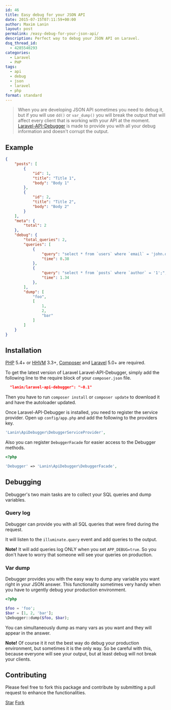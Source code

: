 ```yaml
---
id: 46
title: Easy debug for your JSON API
date: 2015-07-15T07:11:59+00:00
author: Maxim Lanin
layout: post
permalink: /easy-debug-for-your-json-api/
description: Perfect way to debug your JSON API on Laravel.
dsq_thread_id:
  - 4285540293
categories:
  - Laravel
  - PHP
tags:
  - api
  - debug
  - json
  - laravel
  - php
format: standard
---
```

> When you are developing JSON API sometimes you need to debug it, but if you will use `dd()` or `var_dump()` you will break the output that will affect every client that is working with your API at the moment. [Laravel-API-Debugger](https://github.com/mlanin/laravel-api-debugger) is made to provide you with all your debug information and doesn't corrupt the output.

<!-- more -->

## Example

```json
{
    "posts": [
        {
            "id": 1,
            "title": "Title 1",
            "body": "Body 1"
        },        
        {
            "id": 2,
            "title": "Title 2",
            "body": "Body 2"
        }
    ],
    "meta": {
        "total": 2
    },
    "debug": {
        "total_queries": 2,
        "queries": [
            {
                "query": "select * from `users` where `email` = 'john.doe@acme.com' limit 1;",
                "time": 0.38
            },
            {
                "query": "select * from `posts` where `author` = '1';",
                "time": 1.34
            },
        ],
        "dump": [
            "foo",
            [
                1,
                2,
                "bar"
            ]
        ]
    }
}
```

## Installation

[PHP](https://php.net) 5.4+ or [HHVM](http://hhvm.com) 3.3+, [Composer](https://getcomposer.org) and [Laravel](http://laravel.com) 5.0+ are required.

To get the latest version of Laravel Laravel-API-Debugger, simply add the following line to the require block of your `composer.json` file.

```json
  "lanin/laravel-api-debugger": "~0.1"
```

Then you have to run `composer install` or `composer update` to download it and have the autoloader updated.

Once Laravel-API-Debugger is installed, you need to register the service provider. Open up `config/app.php` and add the following to the providers key.

```php
'Lanin\ApiDebugger\DebuggerServiceProvider',
```

Also you can register `DebuggerFacade` for easier access to the Debugger methods.

```php
<?php

'Debugger' => 'Lanin\ApiDebugger\DebuggerFacade',
```

## Debugging

Debugger's two main tasks are to collect your SQL queries and dump variables.

### Query log

Debugger can provide you with all SQL queries that were fired during the request.

It will listen to the `illuminate.query` event and add queries to the output.

**Note!** It will add queries log ONLY when you set `APP_DEBUG=true`. So you don't have to worry that someone will see your queries on production.

### Var dump

Debugger provides you with the easy way to dump any variable you want right in your JSON answer. This functionality sometimes very handy when you have to urgently debug your production environment.

```php
<?php

$foo = 'foo';
$bar = [1, 2, 'bar'];
\Debugger::dump($foo, $bar);
```

You can simultaneously dump as many vars as you want and they will appear in the answer.

**Note!** Of course it it not the best way do debug your production environment, but sometimes it is the only way. So be careful with this, because everyone will see your output, but at least debug will not break your clients.

## Contributing

Please feel free to fork this package and contribute by submitting a pull request to enhance the functionalities.

<a class="github-button" href="https://github.com/mlanin/laravel-api-debugger" data-icon="octicon-star" data-count-href="/mlanin/laravel-api-debugger/stargazers" data-count-api="/repos/mlanin/laravel-api-debugger#stargazers_count" data-count-aria-label="# stargazers on GitHub" aria-label="Star mlanin/laravel-api-debugger on GitHub">Star</a> <a class="github-button" href="https://github.com/mlanin/laravel-api-debugger/fork" data-icon="octicon-repo-forked" data-count-href="/mlanin/laravel-api-debugger/network" data-count-api="/repos/mlanin/laravel-api-debugger#forks_count" data-count-aria-label="# forks on GitHub" aria-label="Fork mlanin/laravel-api-debugger on GitHub">Fork</a>
